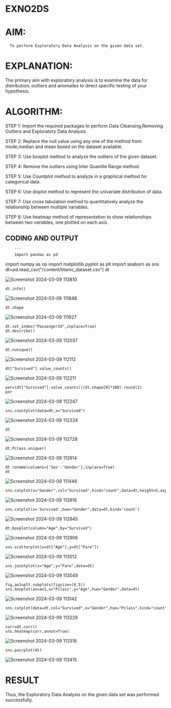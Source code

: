 # EXNO2DS
# AIM:
      To perform Exploratory Data Analysis on the given data set.
      
# EXPLANATION:
  The primary aim with exploratory analysis is to examine the data for distribution, outliers and anomalies to direct specific testing of your hypothesis.
  
# ALGORITHM:
STEP 1: Import the required packages to perform Data Cleansing,Removing Outliers and Exploratory Data Analysis.

STEP 2: Replace the null value using any one of the method from mode,median and mean based on the dataset available.

STEP 3: Use boxplot method to analyze the outliers of the given dataset.

STEP 4: Remove the outliers using Inter Quantile Range method.

STEP 5: Use Countplot method to analyze in a graphical method for categorical data.

STEP 6: Use displot method to represent the univariate distribution of data.

STEP 7: Use cross tabulation method to quantitatively analyze the relationship between multiple variables.

STEP 8: Use heatmap method of representation to show relationships between two variables, one plotted on each axis.

## CODING AND OUTPUT
        ```
        import pandas as pd
import numpy as np
import matplotlib.pyplot as plt
import seaborn as sns
dt=pd.read_csv("/content/titanic_dataset.csv")
dt

![Screenshot 2024-03-09 113810](https://github.com/Anusharonselva/EXNO2DS/assets/119405600/a4c59ae2-f1ac-45d7-8558-829f53ae0c99)
```
dt.info()
```
![Screenshot 2024-03-09 111848](https://github.com/Anusharonselva/EXNO2DS/assets/119405600/51c81a95-0ce4-43e9-869b-49ad5f6b5a72)
```
dt.shape
```
![Screenshot 2024-03-09 111927](https://github.com/Anusharonselva/EXNO2DS/assets/119405600/6ba66330-6491-4e5d-9ce7-dc825acfab99)

```
dt.set_index("PassengerId",inplace=True)
dt.describe()
```
![Screenshot 2024-03-09 112037](https://github.com/Anusharonselva/EXNO2DS/assets/119405600/7f84a707-b51b-474b-a9c8-e193aab04b63)
```
dt.nunique()
```
![Screenshot 2024-03-09 112112](https://github.com/Anusharonselva/EXNO2DS/assets/119405600/cde13e60-8796-4976-b6ba-c4440c2d9eb3)
```
dt["Survived"].value_counts()
```
![Screenshot 2024-03-09 112211](https://github.com/Anusharonselva/EXNO2DS/assets/119405600/b84327bd-7782-4cf3-8fe7-e18d68ea92c7)
```
per=(dt["Survived"].value_counts()/dt.shape[0]*100).round(2)
per
```
![Screenshot 2024-03-09 112247](https://github.com/Anusharonselva/EXNO2DS/assets/119405600/b641e117-f0da-4d64-a886-8964a4e91122)
```
sns.countplot(data=dt,x="Survived")
```
![Screenshot 2024-03-09 112334](https://github.com/Anusharonselva/EXNO2DS/assets/119405600/a59d025d-9c1d-47c2-aaf2-874ef46924ad)
```
dt
```
![Screenshot 2024-03-09 112728](https://github.com/Anusharonselva/EXNO2DS/assets/119405600/f0c27766-b897-4993-959d-6c1b7f24f751)
```
dt.Pclass.unique()
```
![Screenshot 2024-03-09 112614](https://github.com/Anusharonselva/EXNO2DS/assets/119405600/406e9fde-ecd5-408a-89de-aad0e3da762a)
```
dt.rename(columns={'Sex':'Gender'},inplace=True)
dt
```
![Screenshot 2024-03-09 111446](https://github.com/Anusharonselva/EXNO2DS/assets/119405600/f4d4558c-b01e-45aa-b0a9-15e5c6a8177f)
```
sns.catplot(x="Gender",col="Survived",kind="count",data=dt,height=5,aspect=.7)
```
![Screenshot 2024-03-09 112816](https://github.com/Anusharonselva/EXNO2DS/assets/119405600/37c1872f-3165-4c94-8ab4-13e5b8eb0b17)
```
sns.catplot(x='Survived',hue="Gender",data=dt,kind='count')
```
![Screenshot 2024-03-09 112845](https://github.com/Anusharonselva/EXNO2DS/assets/119405600/64b8ea04-9d73-4022-a273-d69d1b8156ee)
```
dt.boxplot(column="Age",by="Survived")
```
![Screenshot 2024-03-09 112906](https://github.com/Anusharonselva/EXNO2DS/assets/119405600/a38de3af-ff5e-4cc0-b895-528e04069548)
```
sns.scatterplot(x=dt["Age"],y=dt["Fare"])
```
![Screenshot 2024-03-09 113012](https://github.com/Anusharonselva/EXNO2DS/assets/119405600/03e6b815-fb07-431b-b8dc-97a5ac4ea7e3)
```
sns.jointplot(x="Age",y="Fare",data=dt)
```
![Screenshot 2024-03-09 113049](https://github.com/Anusharonselva/EXNO2DS/assets/119405600/705d311f-7324-4220-9a5c-87da77f82b73)
```
fig,ax1=plt.subplots(figsize=(8,5))
sns.boxplot(ax=ax1,x="Pclass",y="Age",hue="Gender",data=dt)
```
![Screenshot 2024-03-09 113142](https://github.com/Anusharonselva/EXNO2DS/assets/119405600/5e822a5e-a656-4eed-8af4-e060aa2fb47c)

```
sns.catplot(data=dt,col="Survived",x="Gender",hue="Pclass",kind="count")
```
![Screenshot 2024-03-09 113229](https://github.com/Anusharonselva/EXNO2DS/assets/119405600/b26290b1-f119-4ec1-9f7b-9c24b176d005)
```
corr=dt.corr()
sns.heatmap(corr,annot=True)
```
![Screenshot 2024-03-09 113316](https://github.com/Anusharonselva/EXNO2DS/assets/119405600/779b325d-97d0-49ad-ba59-d9ceedd0dd1b)
```
sns.pairplot(dt)
```
![Screenshot 2024-03-09 113415](https://github.com/Anusharonselva/EXNO2DS/assets/119405600/b5ca2152-7f38-47a0-8cef-121951f80d18)


# RESULT
   Thus, the Exploratory Data Analysis on the given data set was performed successfully. 
